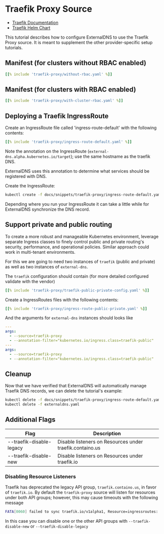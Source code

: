 # Traefik Proxy Source

- [Traefik Documentation](https://doc.traefik.io/traefik/)
- [Traefik Helm Chart](https://github.com/traefik/traefik-helm-chart)

This tutorial describes how to configure ExternalDNS to use the Traefik Proxy source.
It is meant to supplement the other provider-specific setup tutorials.

## Manifest (for clusters without RBAC enabled)

```yaml
[[% include 'traefik-proxy/without-rbac.yaml' %]]
```

## Manifest (for clusters with RBAC enabled)

```yaml
[[% include 'traefik-proxy/with-cluster-rbac.yaml' %]]
```

## Deploying a Traefik IngressRoute

Create an IngressRoute file called 'ingress-route-default' with the following contents:

```yaml
[[% include 'traefik-proxy/ingress-route-default.yaml' %]]
```

Note the annotation on the IngressRoute (`external-dns.alpha.kubernetes.io/target`); use the same hostname as the traefik DNS.

ExternalDNS uses this annotation to determine what services should be registered with DNS.

Create the IngressRoute:

```sh
kubectl create -f docs/snippets/traefik-proxy/ingress-route-default.yaml
```

Depending where you run your IngressRoute it can take a little while for ExternalDNS synchronize the DNS record.

## Support private and public routing

To create a more robust and manageable Kubernetes environment, leverage separate Ingress classes to finely control public and private routing's security, performance, and operational policies. Similar approach could work in multi-tenant environments.

For this we are going to need two instances of `traefik` (public and private) as well as two instances of `external-dns`.

The `traefik` configuration should contain (for more detailed configured validate with the vendor)

```yaml
[[% include 'traefik-proxy/traefik-public-private-config.yaml' %]]
```

Create a IngressRoutes files with the following contents:

```yaml
[[% include 'traefik-proxy/ingress-route-public-private.yaml' %]]
```

And the arguments for `external-dns` instances should looks like

```yaml
---
args:
  - --source=traefik-proxy
  - --annotation-filter="kubernetes.io/ingress.class=traefik-public"
---
args:
  - --source=traefik-proxy
  - --annotation-filter="kubernetes.io/ingress.class=traefik-public"
```

## Cleanup

Now that we have verified that ExternalDNS will automatically manage Traefik DNS records, we can delete the tutorial's example:

```sh
kubectl delete -f docs/snippets/traefik-proxy/ingress-route-default.yaml
kubectl delete -f externaldns.yaml
```

## Additional Flags

| Flag                     | Description                                              |
|--------------------------|----------------------------------------------------------|
| --traefik-disable-legacy | Disable listeners on Resources under traefik.containo.us |
| --traefik-disable-new    | Disable listeners on Resources under traefik.io          |

### Disabling Resource Listeners

Traefik has deprecated the legacy API group, `traefik.containo.us`, in favor of `traefik.io`. By default the `traefik-proxy` source will listen for resources under both API groups; however, this may cause timeouts with the following message

```sh
FATA[0060] failed to sync traefik.io/v1alpha1, Resource=ingressroutes: context deadline exceeded
```

In this case you can disable one or the other API groups with `--traefik-disable-new` or `--traefik-disable-legacy`
